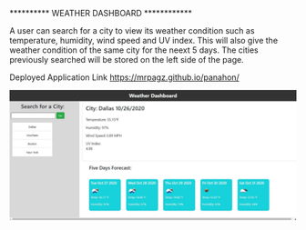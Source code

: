 ********** WEATHER DASHBOARD ************

A user can search for a city to view its weather condition such as temperature, humidity, wind speed and UV index. This will also give the weather condition of the same city for the neext 5 days. The cities previously searched will be stored on the left side of the page.


Deployed Application Link
https://mrpagz.github.io/panahon/



<img src="Assets/image.JPG" alt="Weather Dashboard">